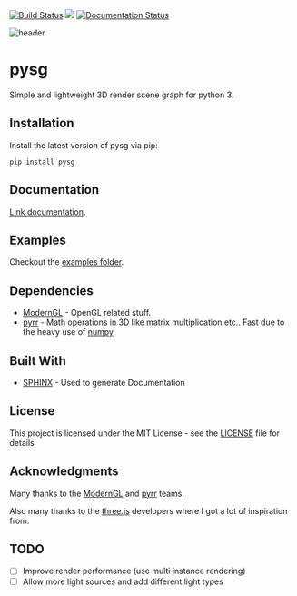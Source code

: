 [![Build Status](https://gitlab.com/becheran/pysg_ci/badges/master/pipeline.svg)](https://gitlab.com/becheran/pysg_ci/pipelines)
[![](https://img.shields.io/badge/License-MIT-yellow.svg)](https://opensource.org/licenses/MIT)
[![Documentation Status](https://readthedocs.org/projects/pysg/badge/?version=latest)](https://pysg.readthedocs.io/en/latest/?badge=latest)

![header](https://raw.githubusercontent.com/becheran/pysg/master/_img/header.png)
# pysg

Simple and lightweight 3D render scene graph for python 3.

## Installation
Install the latest version of pysg via pip:

	pip install pysg 

## Documentation

[Link documentation](https://pysg.readthedocs.io/en/latest/).


## Examples

Checkout the [examples folder](/examples).

## Dependencies

* [ModernGL](https://github.com/cprogrammer1994/ModernGL) - OpenGL related stuff.
* [pyrr](https://github.com/adamlwgriffiths/Pyrr) - Math operations in 3D like matrix multiplication etc.. Fast due to the heavy use of [numpy](http://www.numpy.org/).

## Built With

* [SPHINX](http://www.sphinx-doc.org/en/master/) - Used to generate Documentation

## License

This project is licensed under the MIT License - see the [LICENSE](LICENSE) file for details

## Acknowledgments
Many thanks to the [ModernGL](https://github.com/cprogrammer1994/ModernGL) and [pyrr](https://github.com/adamlwgriffiths/Pyrr) teams. 

Also many thanks to the [three.js](https://threejs.org/) developers where I got a lot of inspiration from.

## TODO

- [ ] Improve render performance (use multi instance rendering)
- [ ] Allow more light sources and add different light types

